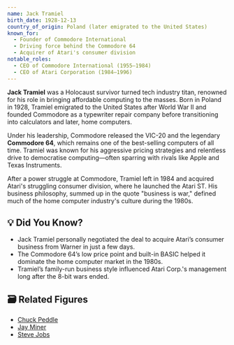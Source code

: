 ```yaml
---
name: Jack Tramiel
birth_date: 1928-12-13
country_of_origin: Poland (later emigrated to the United States)
known_for:
  - Founder of Commodore International
  - Driving force behind the Commodore 64
  - Acquirer of Atari's consumer division
notable_roles:
  - CEO of Commodore International (1955–1984)
  - CEO of Atari Corporation (1984–1996)
---
```


**Jack Tramiel** was a Holocaust survivor turned tech industry titan, renowned for his role in bringing affordable computing to the masses. Born in Poland in 1928, Tramiel emigrated to the United States after World War II and founded Commodore as a typewriter repair company before transitioning into calculators and later, home computers.

Under his leadership, Commodore released the VIC-20 and the legendary **Commodore 64**, which remains one of the best-selling computers of all time. Tramiel was known for his aggressive pricing strategies and relentless drive to democratise computing—often sparring with rivals like Apple and Texas Instruments.

After a power struggle at Commodore, Tramiel left in 1984 and acquired Atari's struggling consumer division, where he launched the Atari ST. His business philosophy, summed up in the quote "business is war," defined much of the home computer industry's culture during the 1980s.

## 💡 Did You Know?

- Jack Tramiel personally negotiated the deal to acquire Atari’s consumer business from Warner in just a few days.
- The Commodore 64’s low price point and built-in BASIC helped it dominate the home computer market in the 1980s.
- Tramiel’s family-run business style influenced Atari Corp.'s management long after the 8-bit wars ended.

## 🗃 Related Figures

- [Chuck Peddle](./chuck-peddle)
- [Jay Miner](./jay-miner)
- [Steve Jobs](./steve-jobs)